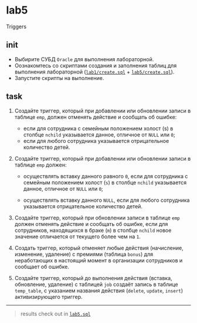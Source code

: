 # lab5

Triggers

## init

- Выбирите СУБД `Oracle` для выполнения лабораторной.
- Оознакомтесь со скриптами создания и заполнения таблиц для выполнения лабораторной ([`lab1/create.sql`](https://github.com/Drapegnik/bsu/blob/master/dms/lab1/create.sql) + [`lab5/create.sql`](https://github.com/Drapegnik/bsu/blob/master/dms/lab5/create.sql)).
- Запустите скрипты на выполнение.

## task

1.  Создайте триггер, который при добавлении или обновлении записи в таблице `emp`, должен отменять действие и сообщать об ошибке:

    - если для сотрудника с семейным положением холост (s) в столбце `nchild` указывается данное, отличное от `NULL` или `0`;
    - если для любого сотрудника указывается отрицательное количество детей.

2.  Создайте триггер, который при добавлении или обновлении записи в таблице `emp` должен:

    - осуществлять вставку данного равного `0`, если для сотрудника с семейным положением холост (`s`) в столбце `nchild` указывается данное, отличное от `NULL` или `0`;

    - осуществлять вставку данного `NULL`, если для любого сотрудника указывается отрицательное количество детей.

3.  Создайте триггер, который при обновлении записи в таблице `emp` должен отменять действие и сообщать об ошибке, если для сотрудников, находящихся в браке (`m`) в столбце `nchild` новое значение отличается от текущего более чем на `1`.

4.  Создать триггер, который отменяет любые действия (начисление, изменение, удаление) с премиями (таблица `bonus`) для неработающих в настоящий момент в организации сотрудников и сообщает об ошибке.

5.  Создайте триггер, который до выполнения действия (вставка, обновление, удаление) с таблицей `job` создаёт запись в таблице `temp_table`, с указанием названия действия (`delete`, `update`, `insert`) активизирующего триггер.

---

> results check out in
> [`lab5.sql`](https://github.com/Drapegnik/bsu/blob/master/dms/lab5/lab5.sql)

